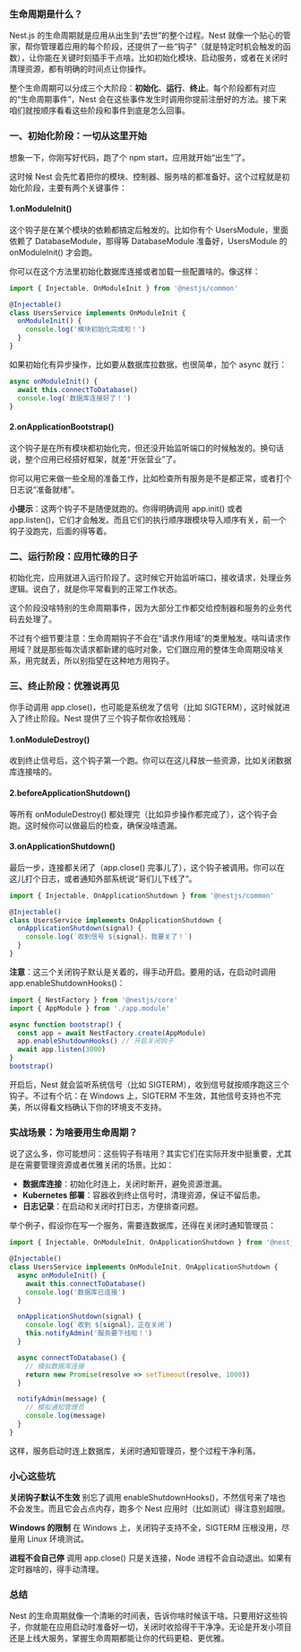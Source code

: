 ### 生命周期是什么？

Nest.js 的生命周期就是应用从出生到“去世”的整个过程。Nest 就像一个贴心的管家，帮你管理着应用的每个阶段，还提供了一些“钩子”（就是特定时机会触发的函数），让你能在关键时刻插手干点啥。比如初始化模块、启动服务，或者在关闭时清理资源，都有明确的时间点让你操作。

整个生命周期可以分成三个大阶段：**初始化**、**运行**、**终止**。每个阶段都有对应的“生命周期事件”，Nest 会在这些事件发生时调用你提前注册好的方法。接下来咱们就按顺序看看这些阶段和事件到底是怎么回事。



### 一、初始化阶段：一切从这里开始

想象一下，你刚写好代码，跑了个 npm start，应用就开始“出生”了。

这时候 Nest 会先忙着把你的模块、控制器、服务啥的都准备好。这个过程就是初始化阶段，主要有两个关键事件：

#### 1.onModuleInit()

这个钩子是在某个模块的依赖都搞定后触发的。比如你有个 UsersModule，里面依赖了 DatabaseModule，那得等 DatabaseModule 准备好，UsersModule 的 onModuleInit() 才会跑。

你可以在这个方法里初始化数据库连接或者加载一些配置啥的。像这样：

```ts
import { Injectable, OnModuleInit } from '@nestjs/common'

@Injectable()
class UsersService implements OnModuleInit {
  onModuleInit() {
    console.log('模块初始化完成啦！')
  }
}
```

如果初始化有异步操作，比如要从数据库拉数据，也很简单，加个 async 就行：

```ts
async onModuleInit() {
  await this.connectToDatabase()
  console.log('数据库连接好了！')
}
```

#### 2.onApplicationBootstrap()

这个钩子是在所有模块都初始化完，但还没开始监听端口的时候触发的。换句话说，整个应用已经搭好框架，就差“开张营业”了。

你可以用它来做一些全局的准备工作，比如检查所有服务是不是都正常，或者打个日志说“准备就绪”。

**小提示**：这两个钩子不是随便就跑的。你得明确调用 app.init() 或者 app.listen()，它们才会触发。而且它们的执行顺序跟模块导入顺序有关，前一个钩子没跑完，后面的得等着。



### 二、运行阶段：应用忙碌的日子

初始化完，应用就进入运行阶段了。这时候它开始监听端口，接收请求，处理业务逻辑。说白了，就是你平常看到的正常工作状态。

这个阶段没啥特别的生命周期事件，因为大部分工作都交给控制器和服务的业务代码去处理了。

不过有个细节要注意：生命周期钩子不会在“请求作用域”的类里触发。啥叫请求作用域？就是那些每次请求都新建的临时对象，它们跟应用的整体生命周期没啥关系，用完就丢，所以别指望在这种地方用钩子。



### 三、终止阶段：优雅说再见

你手动调用 app.close()，也可能是系统发了信号（比如 SIGTERM），这时候就进入了终止阶段。Nest 提供了三个钩子帮你收拾残局：

#### 1.onModuleDestroy()

 收到终止信号后，这个钩子第一个跑。你可以在这儿释放一些资源，比如关闭数据库连接啥的。

#### 2.beforeApplicationShutdown()

 等所有 onModuleDestroy() 都处理完（比如异步操作都完成了），这个钩子会跑。这时候你可以做最后的检查，确保没啥遗漏。

#### 3.onApplicationShutdown()

 最后一步，连接都关闭了（app.close() 完事儿了），这个钩子被调用。你可以在这儿打个日志，或者通知外部系统说“哥们儿下线了”。

```ts
import { Injectable, OnApplicationShutdown } from '@nestjs/common'

@Injectable()
class UsersService implements OnApplicationShutdown {
  onApplicationShutdown(signal) {
    console.log(`收到信号 ${signal}，我要关了！`)
  }
}
```

**注意**：这三个关闭钩子默认是关着的，得手动开启。要用的话，在启动时调用 app.enableShutdownHooks()：

```ts
import { NestFactory } from '@nestjs/core'
import { AppModule } from './app.module'

async function bootstrap() {
  const app = await NestFactory.create(AppModule)
  app.enableShutdownHooks() // 开启关闭钩子
  await app.listen(3000)
}
bootstrap()
```

开启后，Nest 就会监听系统信号（比如 SIGTERM），收到信号就按顺序跑这三个钩子。不过有个坑：在 Windows 上，SIGTERM 不生效，其他信号支持也不完美，所以得看文档确认下你的环境支不支持。



### 实战场景：为啥要用生命周期？

说了这么多，你可能想问：这些钩子有啥用？其实它们在实际开发中挺重要，尤其是在需要管理资源或者优雅关闭的场景。比如：

- **数据库连接**：初始化时连上，关闭时断开，避免资源泄漏。
- **Kubernetes 部署**：容器收到终止信号时，清理资源，保证不留后患。
- **日志记录**：在启动和关闭时打日志，方便排查问题。

举个例子，假设你在写一个服务，需要连数据库，还得在关闭时通知管理员：

```ts
import { Injectable, OnModuleInit, OnApplicationShutdown } from '@nestjs/common'

@Injectable()
class UsersService implements OnModuleInit, OnApplicationShutdown {
  async onModuleInit() {
    await this.connectToDatabase()
    console.log('数据库已连接')
  }

  onApplicationShutdown(signal) {
    console.log(`收到 ${signal}，正在关闭`)
    this.notifyAdmin('服务要下线啦！')
  }

  async connectToDatabase() {
    // 模拟数据库连接
    return new Promise(resolve => setTimeout(resolve, 1000))
  }

  notifyAdmin(message) {
    // 模拟通知管理员
    console.log(message)
  }
}
```

这样，服务启动时连上数据库，关闭时通知管理员，整个过程干净利落。



### 小心这些坑

**关闭钩子默认不生效**
 别忘了调用 enableShutdownHooks()，不然信号来了啥也不会发生。而且它会占点内存，跑多个 Nest 应用时（比如测试）得注意别超限。

**Windows 的限制**
 在 Windows 上，关闭钩子支持不全，SIGTERM 压根没用，尽量用 Linux 环境测试。

**进程不会自己停**
 调用 app.close() 只是关连接，Node 进程不会自动退出。如果有定时器啥的，得手动清理。



### 总结

Nest 的生命周期就像一个清晰的时间表，告诉你啥时候该干啥。只要用好这些钩子，你就能在应用启动时准备好一切，关闭时收拾得干干净净。无论是开发小项目还是上线大服务，掌握生命周期都能让你的代码更稳、更优雅。

